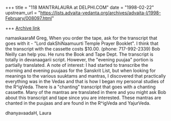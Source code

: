 +++
title = "118 MANTRALAURA at DELPHI.COM"
date = "1998-02-22"
upstream_url = "https://lists.advaita-vedanta.org/archives/advaita-l/1998-February/008097.html"

+++
[Archive link](https://lists.advaita-vedanta.org/archives/advaita-l/1998-February/008097.html)

namaskaaraM Greg,
  When you order the tape, ask for the transcript
that goes with it - "Lord dakShiNaamuurti Temple
Prayer Booklet".  I think that the transcript with the
cassette costs $10.00. (phone:  717-992-2339)
  Bob Neilly can help you. He runs the Book and
Tape Dept. The transcript is totally in devanaagarii
script. However, the "evening puujaa" portion is
partially translated.
  A note of interest:  I had started to transcribe the
morning and evening puujaas for the Sanskrit List,
but when looking for meanings to the various
suuktams and mantras, I discovered that practically
everything was in the Vedas and that is how I began
my personal studies of the R^igVeda. There is a
"chanting" transcript that goes with a chanting cassette.
Many of the mantras are translated in there and you
might ask Bob about this transcript and tape since
you are interested.  These mantras are chanted in the
puujaas and are found in the R^igVeda and YajurVeda.

dhanyavaadaH,
  Laura

